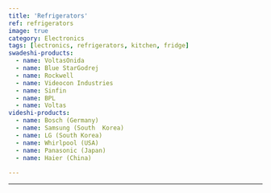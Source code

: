 ```yaml
---
title: 'Refrigerators'
ref: refrigerators
image: true
category: Electronics
tags: [lectronics, refrigerators, kitchen, fridge]
swadeshi-products:
  - name: VoltasOnida
  - name: Blue StarGodrej
  - name: Rockwell
  - name: Videocon Industries
  - name: Sinfin
  - name: BPL
  - name: Voltas
videshi-products:
  - name: Bosch (Germany)
  - name: Samsung (South  Korea)
  - name: LG (South Korea)
  - name: Whirlpool (USA)
  - name: Panasonic (Japan)
  - name: Haier (China)
  
---
```





---


